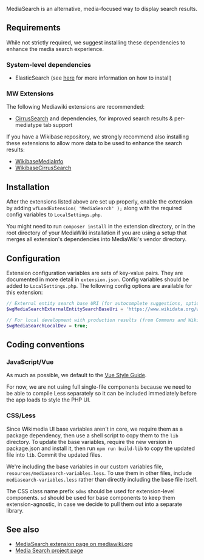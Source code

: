 MediaSearch is an alternative, media-focused way to display search results.

## Requirements

While not strictly required, we suggest installing these dependencies to
enhance the media search experience.

### System-level dependencies

- ElasticSearch (see [here](https://www.mediawiki.org/wiki/Extension:CirrusSearch#Dependencies)
for more information on how to install)

### MW Extensions

The following Mediawiki extensions are recommended:

- [CirrusSearch](https://www.mediawiki.org/wiki/Extension:CirrusSearch#Installation)
  and dependencies, for improved search results & per-mediatype tab support

If you have a Wikibase repository, we strongly recommend also installing
these extensions to allow more data to be used to enhance the search results:

- [WikibaseMediaInfo](https://www.mediawiki.org/wiki/Extension:WikibaseMediaInfo#Installation)
- [WikibaseCirrusSearch](https://www.mediawiki.org/wiki/Extension:WikibaseCirrusSearch#Installation)

## Installation

After the extensions listed above are set up properly, enable the extension by
adding `wfLoadExtension( 'MediaSearch' );` along with the required config
variables to `LocalSettings.php`.

You might need to run `composer install` in the extension directory, or in the
root directory of your MediaWiki installation if you are using a setup that
merges all extension's dependencies into MediaWiki's vendor directory.

## Configuration

Extension configuration variables are sets of key-value pairs. They are
documented in more detail in `extension.json`. Config variables should be added
to `LocalSettings.php`. The following config options are available for this
extension:

```php
// External entity search base URI (for autocomplete suggestions, optional)
$wgMediaSearchExternalEntitySearchBaseUri = 'https://www.wikidata.org/w/api.php';

// For local development with production results (from Commons and Wikidata)
$wgMediaSearchLocalDev = true;
```

## Coding conventions

### JavaScript/Vue

As much as possible, we default to the [Vue Style Guide](https://vuejs.org/v2/style-guide/).

For now, we are not using full single-file components because we need to be
able to compile Less separately so it can be included immediately before the
app loads to style the PHP UI.

### CSS/Less

Since Wikimedia UI base variables aren't in core, we require them as a package
dependency, then use a shell script to copy them to the `lib` directory. To
update the base variables, require the new version in package.json and install
it, then run `npm run build-lib` to copy the updated file into `lib`. Commit the
updated files.

We're including the base variables in our custom variables file,
`resources/mediasearch-variables.less`. To use them in other files, include
`mediasearch-variables.less` rather than directly including the base file itself.

The CSS class name prefix `sdms` should be used for extension-level components.
`sd` should be used for base components to keep them extension-agnostic, in case
we decide to pull them out into a separate library.

## See also

* [MediaSearch extension page on mediawiki.org](https://www.mediawiki.org/wiki/Extension:MediaSearch)
* [Media Search project page](https://commons.wikimedia.org/wiki/Commons:Structured_data/Media_search)
